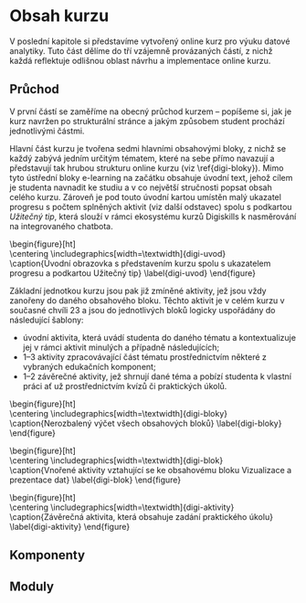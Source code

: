 # Obsah kurzu

V poslední kapitole si představíme vytvořený online kurz pro výuku datové analytiky. Tuto část dělíme do tří vzájemně provázaných částí, z nichž každá reflektuje odlišnou oblast návrhu a implementace online kurzu. 

## Průchod

V první částí se zaměříme na obecný průchod kurzem – popíšeme si, jak je kurz navržen po strukturální stránce a jakým způsobem student prochází jednotlivými částmi.

Hlavní část kurzu je tvořena sedmi hlavními obsahovými bloky, z nichž se každý zabývá jedním určitým tématem, které na sebe přímo navazují a představují tak hrubou strukturu online kurzu (viz \ref{digi-bloky}). Mimo tyto ústřední bloky e-learning na začátku obsahuje úvodní text, jehož cílem je studenta navnadit ke studiu a v co největší stručnosti popsat obsah celého kurzu.  Zároveň je pod touto úvodní kartou umístěn malý ukazatel progresu s počtem splněných aktivit (viz další odstavec) spolu s podkartou *Užitečný tip*, která slouží v rámci ekosystému kurzů Digiskills k nasměrování na integrovaného chatbota.

\begin{figure}[ht]   
    \centering
    \includegraphics[width=\textwidth]{digi-uvod}  
    \caption{Úvodní obrazovka s představením kurzu spolu s ukazatelem progresu a podkartou Užitečný tip}
    \label{digi-uvod}
\end{figure}

Základní jednotkou kurzu jsou pak již zmíněné aktivity, jež jsou vždy zanořeny do daného obsahového bloku. Těchto aktivit je v celém kurzu v současné chvíli 23 a jsou do jednotlivých bloků logicky uspořádány do následující šablony:

 - úvodní aktivita, která uvádí studenta do daného tématu a kontextualizuje jej v rámci aktivit minulých a případně následujících;
 - 1–3 aktivity zpracovávající část tématu prostřednictvím některé z vybraných edukačních komponent;
 - 1–2 závěrečné aktivity, jež shrnují dané téma a pobízí studenta k vlastní práci ať už prostřednictvím kvízů či praktických úkolů.

\begin{figure}[ht]   
    \centering
    \includegraphics[width=\textwidth]{digi-bloky}  
    \caption{Nerozbalený výčet všech obsahových bloků}
    \label{digi-bloky}
\end{figure}

\begin{figure}[ht]   
    \centering
    \includegraphics[width=\textwidth]{digi-blok}  
    \caption{Vnořené aktivity vztahující se ke obsahovému bloku Vizualizace a prezentace dat}
    \label{digi-blok}
\end{figure}

\begin{figure}[ht]   
    \centering
    \includegraphics[width=\textwidth]{digi-aktivity}  
    \caption{Závěrečná aktivita, která obsahuje zadání praktického úkolu}
    \label{digi-aktivity}
\end{figure}

## Komponenty

##  Moduly